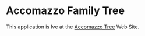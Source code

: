 # Accomazzo Family Tree

This application is lve at the [Accomazzo Tree](https://accomazzo-app.s3.amazonaws.com/tree/index.html) Web Site.